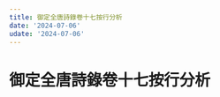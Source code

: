 ```yaml
---
title: 御定全唐詩錄卷十七按行分析
date: '2024-07-06'
udate: '2024-07-06'
---
```

# 御定全唐詩錄卷十七按行分析

<LinePage :list="lines" :chapternum="17" />

<script setup>
const chapter = '卷十七';
import lines from '/data/qtsl/卷十七/lines.json'
</script>
